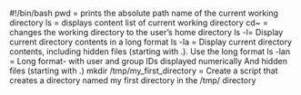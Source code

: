 #!/bin/bash
pwd = prints the absolute path name of the current working directory
ls = displays content list of current working directory
cd~ = changes the working directory to the user’s home directory
ls -l= Display current directory contents in a long format
ls -la = Display current directory contents, including hidden files (starting with .). Use the long format
ls -lan = Long format- with user and group IDs displayed numerically
And hidden files (starting with .)
mkdir /tmp/my_first_directory = Create a script that creates a directory named my first directory in the /tmp/ directory
